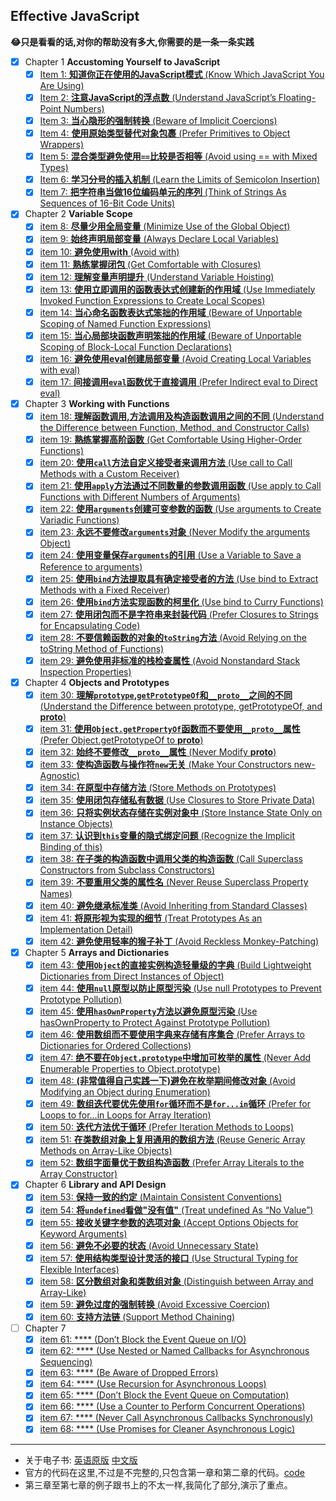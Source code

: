 ## Effective JavaScript

**:joy:只是看看的话,对你的帮助没有多大,你需要的是一条一条实践**

+ [x] Chapter 1 **Accustoming Yourself to JavaScript**
    - [x] [Item 1: **知道你正在使用的JavaScript模式** (Know Which JavaScript You Are Using)](chapter-1/know-which-javascript-you-are-using.md) 
    - [x] [Item 2: **注意JavaScript的浮点数** (Understand JavaScript’s Floating-Point Numbers)](chapter-1/understand-javascript’s-floating-point-numbers.md) 
    - [x] [Item 3: **当心隐形的强制转换** (Beware of Implicit Coercions)](chapter-1/beware-of-implicit-coercions.md) 
    - [x] [Item 4: **使用原始类型替代对象包裹** (Prefer Primitives to Object Wrappers)](chapter-1/prefer-primitives-to-object-wrappers.md) 
    - [x] [Item 5: **混合类型避免使用`==`比较是否相等** (Avoid using == with Mixed Types)](chapter-1/avoid-using-not-strict-equality-with-mixed-types.md) 
    - [x] [Item 6: **学习分号的插入机制** (Learn the Limits of Semicolon Insertion)](chapter-1/learn-the-limits-of-semicolon-insertion.md) 
    - [x] [Item 7: **把字符串当做16位编码单元的序列** (Think of Strings As Sequences of 16-Bit Code Units)](chapter-1/think-of-strings-as-sequences-of-16-bit-code-units.md) 
+ [x] Chapter 2 **Variable Scope**
    - [x] [item 8: **尽量少用全局变量** (Minimize Use of the Global Object)](chapter-2/minimize-use-of-the-global-object.md)    
    - [x] [item 9: **始终声明局部变量** (Always Declare Local Variables)](chapter-2/always-declare-local-variables.md)    
    - [x] [item 10: **避免使用with** (Avoid with)](chapter-2/avoid-with.md)    
    - [x] [item 11: **熟练掌握闭包** (Get Comfortable with Closures)](chapter-2/get-comfortable-with-closures.md)    
    - [x] [item 12: **理解变量声明提升** (Understand Variable Hoisting)](chapter-2/understand-variable-hoisting.md)    
    - [x] [item 13: **使用立即调用的函数表达式创建新的作用域** (Use Immediately Invoked Function Expressions to Create Local Scopes)](chapter-2/use-immediately-invoked-function-expressions-to-create-local-scopes.md)    
    - [x] [item 14: **当心命名函数表达式笨拙的作用域** (Beware of Unportable Scoping of Named Function Expressions)](chapter-2/beware-of-unportable-scoping-of-named-function-expressions.md)    
    - [x] [item 15: **当心局部块函数声明笨拙的作用域** (Beware of Unportable Scoping of Block-Local Function Declarations)](chapter-2/beware-of-unportable-scoping-of-block-local-function-declarations.md)    
    - [x] [item 16: **避免使用eval创建局部变量** (Avoid Creating Local Variables with eval)](chapter-2/avoid-creating-local-variables-with-eval.md)    
    - [x] [item 17: **间接调用`eval`函数优于直接调用** (Prefer Indirect eval to Direct eval)](chapter-2/prefer-indirect-eval-to-direct-eval.md)    
+ [x] Chapter 3 **Working with Functions**
    - [x] [item 18: **理解函数调用,方法调用及构造函数调用之间的不同** (Understand the Difference between Function, Method, and Constructor Calls)](chapter-3/understand-the-difference-between-function-method-and-constructor-calls.md) 
    - [x] [item 19: **熟练掌握高阶函数** (Get Comfortable Using Higher-Order Functions)](chapter-3/get-comfortable-using-higher-order-functions.md) 
    - [x] [item 20: **使用`call`方法自定义接受者来调用方法** (Use call to Call Methods with a Custom Receiver)](chapter-3/use-call-to-call-methods-with-a-custom-receiver.md) 
    - [x] [item 21: **使用`apply`方法通过不同数量的参数调用函数** (Use apply to Call Functions with Different Numbers of Arguments)](chapter-3/use-apply-to-call-functions-with-different-numbers-of-arguments.md) 
    - [x] [item 22: **使用`arguments`创建可变参数的函数** (Use arguments to Create Variadic Functions)](chapter-3/use-arguments-to-create-variadic-functions.md) 
    - [x] [item 23: **永远不要修改`arguments`对象** (Never Modify the arguments Object)](chapter-3/never-modify-the-arguments-object.md) 
    - [x] [item 24: **使用变量保存`arguments`的引用** (Use a Variable to Save a Reference to arguments)](chapter-3/use-a-variable-to-save-a-reference-to-arguments.md) 
    - [x] [item 25: **使用`bind`方法提取具有确定接受者的方法** (Use bind to Extract Methods with a Fixed Receiver)](chapter-3/use-bind-to-extract-methods-with-a-fixed-receiver.md) 
    - [x] [item 26: **使用`bind`方法实现函数的柯里化** (Use bind to Curry Functions)](chapter-3/use-bind-to-curry-functions.md) 
    - [x] [item 27: **使用闭包而不是字符串来封装代码** (Prefer Closures to Strings for Encapsulating Code)](chapter-3/prefer-closures-to-strings-for-encapsulating-code.md) 
    - [x] [item 28: **不要信赖函数的对象的`toString`方法** (Avoid Relying on the toString Method of Functions)](chapter-3/avoid-relying-on-the-toString-method-of-functions.md) 
    - [x] [item 29: **避免使用非标准的栈检查属性** (Avoid Nonstandard Stack Inspection Properties)](chapter-3/avoid-nonstandard-stack-inspection-properties.md) 
+ [x] Chapter 4 **Objects and Prototypes**
    - [x] [item 30: **理解`prototype`,`getPrototypeOf`和`__proto__`之间的不同** (Understand the Difference between prototype, getPrototypeOf, and __proto__)](chapter-4/understand-the-difference-between-prototype-getPrototypeOf-and-__proto__.md)    
    - [x] [item 31: **使用`Object.getPropertyOf`函数而不要使用`__proto__`属性** (Prefer Object.getPrototypeOf to __proto__)](chapter-4/prefer-object.getPrototypeOf-to-__proto__.md)    
    - [x] [item 32: **始终不要修改`__proto__`属性** (Never Modify __proto__)](chapter-4/never-modify-__proto__.md)    
    - [x] [item 33: **使构造函数与操作符`new`无关** (Make Your Constructors new-Agnostic)](chapter-4/make-your-constructors-new-agnostic.md)    
    - [x] [item 34: **在原型中存储方法** (Store Methods on Prototypes)](chapter-4/store-methods-on-prototypes.md)    
    - [x] [item 35: **使用闭包存储私有数据** (Use Closures to Store Private Data)](chapter-4/use-closures-to-store-private-data.md)    
    - [x] [item 36: **只将实例状态存储在实例对象中** (Store Instance State Only on Instance Objects)](chapter-4/store-instance-state-only-on-instance-objects.md)    
    - [x] [item 37: **认识到`this`变量的隐式绑定问题** (Recognize the Implicit Binding of this)](chapter-4/recognize-the-implicit-binding-of-this.md)    
    - [x] [item 38: **在子类的构造函数中调用父类的构造函数** (Call Superclass Constructors from Subclass Constructors)](chapter-4/call-superclass-constructors-from-subclass-constructors.md)    
    - [x] [item 39: **不要重用父类的属性名** (Never Reuse Superclass Property Names)](chapter-4/never-reuse-superclass-property-names.md)    
    - [x] [item 40: **避免继承标准类** (Avoid Inheriting from Standard Classes)](chapter-4/avoid-inheriting-from-standard-classes.md)    
    - [x] [item 41: **将原形视为实现的细节** (Treat Prototypes As an Implementation Detail)](chapter-4/treat-prototypes-as-an-implementation-detail.md)    
    - [x] [item 42: **避免使用轻率的猴子补丁** (Avoid Reckless Monkey-Patching)](chapter-4/avoid-reckless-monkey-patching.md)    
+ [x] Chapter 5 **Arrays and Dictionaries**
    - [x] [item 43: **使用`Object`的直接实例构造轻量级的字典** (Build Lightweight Dictionaries from Direct Instances of Object)](chapter-5/build-lightweight-dictionaries-from-direct-instances-of-object.md)
    - [x] [item 44: **使用`null`原型以防止原型污染** (Use null Prototypes to Prevent Prototype Pollution)](chapter-5/use-null-prototypes-to-prevent-prototype-pollution.md)
    - [x] [item 45: **使用`hasOwnProperty`方法以避免原型污染** (Use hasOwnProperty to Protect Against Prototype Pollution)](chapter-5/use-hasOwnProperty-to-protect-against-prototype-pollution.md)
    - [x] [item 46: **使用数组而不要使用字典来存储有序集合** (Prefer Arrays to Dictionaries for Ordered Collections)](chapter-5/prefer-arrays-to-dictionaries-for-ordered-collections.md)
    - [x] [item 47: **绝不要在`Object.prototype`中增加可枚举的属性** (Never Add Enumerable Properties to Object.prototype)](chapter-5/never-add-enumerable-properties-to-Object.prototype.md)
    - [x] [item 48: **(非常值得自己实践一下)避免在枚举期间修改对象** (Avoid Modifying an Object during Enumeration)](chapter-5/avoid-modifying-an-Object-during-enumeration.md)
    - [x] [item 49: **数组迭代要优先使用`for`循环而不是`for...in`循环** (Prefer for Loops to for...in Loops for Array Iteration)](chapter-5/prefer-for-loops-to-for-in-loops-for-array-iteration.md)
    - [x] [item 50: **迭代方法优于循环** (Prefer Iteration Methods to Loops)](chapter-5/prefer-iteration-methods-to-loops.md)
    - [x] [item 51: **在类数组对象上复用通用的数组方法** (Reuse Generic Array Methods on Array-Like Objects)](chapter-5/reuse-generic-array-methods-on-array-like-Objects.md)
    - [x] [item 52: **数组字面量优于数组构造函数** (Prefer Array Literals to the Array Constructor)](chapter-5/prefer-array-literals-to-the-array-constructor.md)
+ [x] Chapter 6 **Library and API Design**
    - [x] [item 53: **保持一致的约定** (Maintain Consistent Conventions)](chapter-6/maintain-consistent-conventions.md)    
    - [x] [item 54: **将`undefined`看做"没有值"** (Treat undefined As “No Value”)](chapter-6/treat-undefined-as-no-value.md)    
    - [x] [item 55: **接收关键字参数的选项对象** (Accept Options Objects for Keyword Arguments)](chapter-6/accept-options-objects-for-keyword-arguments.md)    
    - [x] [item 56: **避免不必要的状态** (Avoid Unnecessary State)](chapter-6/avoid-unnecessary-state.md)    
    - [x] [item 57: **使用结构类型设计灵活的接口** (Use Structural Typing for Flexible Interfaces)](chapter-6/use-structural-typing-for-flexible-interfaces.md)    
    - [x] [item 58: **区分数组对象和类数组对象** (Distinguish between Array and Array-Like)](chapter-6/distinguish-between-array-and-array-like.md)    
    - [x] [item 59: **避免过度的强制转换** (Avoid Excessive Coercion)](chapter-6/avoid-excessive-coercion.md)    
    - [x] [item 60: **支持方法链** (Support Method Chaining)](chapter-6/support-method-chaining.md)    
+ [ ] Chapter 7
    - [x] [item 61: **** (Don’t Block the Event Queue on I/O)](chapter-7/do-not-block-the-event-queue-on-io.md) 
    - [x] [item 62: **** (Use Nested or Named Callbacks for Asynchronous Sequencing)](chapter-7/use-nested-or-named-callbacks-for-asynchronous-sequencing.md) 
    - [x] [item 63: **** (Be Aware of Dropped Errors)](chapter-7/be-aware-of-dropped-errors.md) 
    - [x] [item 64: **** (Use Recursion for Asynchronous Loops)](chapter-7/use-recursion-for-asynchronous-loops.md) 
    - [x] [item 65: **** (Don’t Block the Event Queue on Computation)](chapter-7/do-not-block-the-event-queue-on-computation.md) 
    - [x] [item 66: **** (Use a Counter to Perform Concurrent Operations)](chapter-7/use-a-counter-to-perform-concurrent-operations.md) 
    - [x] [item 67: **** (Never Call Asynchronous Callbacks Synchronously)](chapter-7/never-call-asynchronous-callbacks-synchronously.md) 
    - [x] [item 68: **** (Use Promises for Cleaner Asynchronous Logic)](chapter-7/) 
       
------

+ 关于电子书: [英语原版][1] [中文版][2]
+ 官方的代码在这里,不过是不完整的,只包含第一章和第二章的代码。[code](https://github.com/effectivejs/code)
+ 第三章至第七章的例子跟书上的不太一样,我简化了部分,演示了重点。


[1]:http://o8qt8c0nf.bkt.clouddn.com/%5BEffective%20JavaScript%2068%20Specific%20Ways%20to%20Harness%20the%20Power%20of%20JavaScript%20%28Effective%20Software%20Development%20Series%29%20by%20David%20Herman%20-%202013%5D.pdf
[2]:http://o8qt8c0nf.bkt.clouddn.com/Effective%20JavaScript%EF%BC%9A%E7%BC%96%E5%86%99%E9%AB%98%E8%B4%A8%E9%87%8FJavaScript%E4%BB%A3%E7%A0%81%E7%9A%8468%E4%B8%AA%E6%9C%89%E6%95%88%E6%96%B9%E6%B3%95%EF%BC%88%E5%B8%A6%E4%B9%A6%E7%AD%BE%E4%B8%AD%E6%96%87%E6%89%AB%E6%8F%8F%E7%89%88%EF%BC%89.pdf
    
    
    
    
    
    
    
    
    
    
    